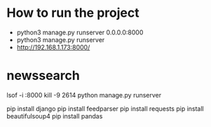 # How to run the project
- python3 manage.py runserver 0.0.0.0:8000
- python3 manage.py runserver
- http://192.168.1.173:8000/

# newssearch
lsof -i :8000
kill -9 2614
python manage.py runserver


pip install django
pip install feedparser
pip install requests
pip install beautifulsoup4
pip install pandas